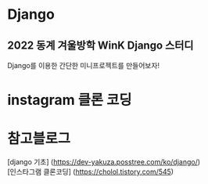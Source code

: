# Django
## 2022 동계 겨울방학 WinK Django 스터디 
Django를 이용한 간단한 미니프로젝트를 만들어보자!

# instagram 클론 코딩
# 참고블로그
[django 기초] (https://dev-yakuza.posstree.com/ko/django/) </br>
[인스타그램 클론코딩] (https://cholol.tistory.com/545)
